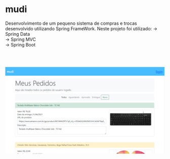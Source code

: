 # mudi
Desenvolvimento de um pequeno sistema de compras e trocas desenvolvido utilizando Spring FrameWork.
Neste projeto foi utilizado:
  -> Spring Data <br/>
  -> Spring MVC <br/>
  -> Spring Boot <br/>
  
 <br/><br/>
  
![Alt text](mudi/interface.png?raw=true "Title")
